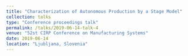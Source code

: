 ```yaml
---
title: "Characterization of Autonomous Production by a Stage Model"
collection: talks
type: "Conference proceedings talk"
permalink: /talks/2019-06-14-talk-4
venue: "52st CIRP Conference on Manufacturing Systems"
date: 2019-06-14
location: "Ljubljana, Slovenia"
---
```

